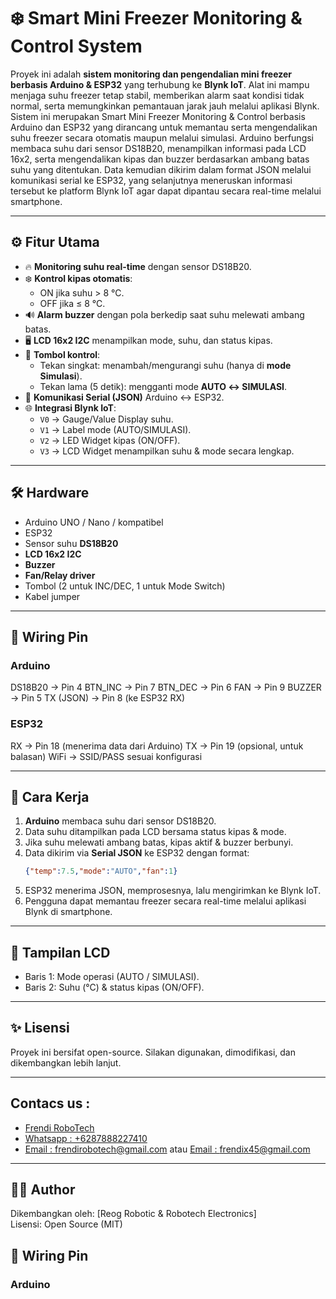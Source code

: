 # ❄️ Smart Mini Freezer Monitoring & Control System  

Proyek ini adalah **sistem monitoring dan pengendalian mini freezer berbasis Arduino & ESP32** yang terhubung ke **Blynk IoT**. Alat ini mampu menjaga suhu freezer tetap stabil, memberikan alarm saat kondisi tidak normal, serta memungkinkan pemantauan jarak jauh melalui aplikasi Blynk.
Sistem ini merupakan Smart Mini Freezer Monitoring & Control berbasis Arduino dan ESP32 yang dirancang untuk memantau serta mengendalikan suhu freezer secara otomatis maupun melalui simulasi. Arduino berfungsi membaca suhu dari sensor DS18B20, menampilkan informasi pada LCD 16x2, serta mengendalikan kipas dan buzzer berdasarkan ambang batas suhu yang ditentukan. Data kemudian dikirim dalam format JSON melalui komunikasi serial ke ESP32, yang selanjutnya meneruskan informasi tersebut ke platform Blynk IoT agar dapat dipantau secara real-time melalui smartphone.

---

## ⚙️ Fitur Utama
- 🔥 **Monitoring suhu real-time** dengan sensor DS18B20.  
- ❄️ **Kontrol kipas otomatis**:  
  - ON jika suhu > 8 °C.  
  - OFF jika ≤ 8 °C.  
- 🔊 **Alarm buzzer** dengan pola berkedip saat suhu melewati ambang batas.  
- 🖥️ **LCD 16x2 I2C** menampilkan mode, suhu, dan status kipas.  
- 🔘 **Tombol kontrol**:  
  - Tekan singkat: menambah/mengurangi suhu (hanya di **mode Simulasi**).  
  - Tekan lama (5 detik): mengganti mode **AUTO ↔ SIMULASI**.  
- 📡 **Komunikasi Serial (JSON)** Arduino ↔ ESP32.  
- 🌐 **Integrasi Blynk IoT**:  
  - `V0` → Gauge/Value Display suhu.  
  - `V1` → Label mode (AUTO/SIMULASI).  
  - `V2` → LED Widget kipas (ON/OFF).  
  - `V3` → LCD Widget menampilkan suhu & mode secara lengkap.  

---

## 🛠️ Hardware
- Arduino UNO / Nano / kompatibel  
- ESP32  
- Sensor suhu **DS18B20**  
- **LCD 16x2 I2C**  
- **Buzzer**  
- **Fan/Relay driver**  
- Tombol (2 untuk INC/DEC, 1 untuk Mode Switch)  
- Kabel jumper  

---

## 📐 Wiring Pin
### Arduino
DS18B20 -> Pin 4
BTN_INC -> Pin 7
BTN_DEC -> Pin 6
FAN -> Pin 9
BUZZER -> Pin 5
TX (JSON) -> Pin 8 (ke ESP32 RX)
### ESP32
RX -> Pin 18 (menerima data dari Arduino)
TX -> Pin 19 (opsional, untuk balasan)
WiFi -> SSID/PASS sesuai konfigurasi

---

## 🚀 Cara Kerja
1. **Arduino** membaca suhu dari sensor DS18B20.  
2. Data suhu ditampilkan pada LCD bersama status kipas & mode.  
3. Jika suhu melewati ambang batas, kipas aktif & buzzer berbunyi.  
4. Data dikirim via **Serial JSON** ke ESP32 dengan format:  
   ```json
   {"temp":7.5,"mode":"AUTO","fan":1}
5. ESP32 menerima JSON, memprosesnya, lalu mengirimkan ke Blynk IoT.
6. Pengguna dapat memantau freezer secara real-time melalui aplikasi Blynk di smartphone.

---

## 📸 Tampilan LCD
- Baris 1: Mode operasi (AUTO / SIMULASI).
- Baris 2: Suhu (°C) & status kipas (ON/OFF).

---

## ✨ Lisensi
Proyek ini bersifat open-source. Silakan digunakan, dimodifikasi, dan dikembangkan lebih lanjut.  

---

## Contacs us : 
* [Frendi RoboTech](https://www.instagram.com/frendi.co/)
* [Whatsapp : +6287888227410](https://wa.me/+6287888227410)
* [Email    : frendirobotech@gmail.com](https://mail.google.com/mail/u/0/?view=cm&tf=1&fs=1&to=frendirobotech@gmail.com) atau [Email    : frendix45@gmail.com](https://mail.google.com/mail/u/0/?view=cm&tf=1&fs=1&to=frendix45@gmail.com)

---

## 👨‍💻 Author
Dikembangkan oleh: [Reog Robotic & Robotech Electronics]  
Lisensi: Open Source (MIT)

## 📐 Wiring Pin
### Arduino

